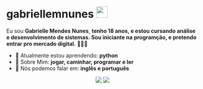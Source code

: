 # gabriellemnunes <img src="https://github.com/user-attachments/assets/244a0f1a-be4e-4dc3-b6c5-9d9075fb53e9" width="30px">

Eu sou <strong>Gabrielle Mendes Nunes</strong>, <strong>tenho 18 anos, e estou cursando análise e desenvolvimento de sistemas. Sou iniciante na programção, e pretendo entrar pro mercado digital.</strong> 👨🏻‍💻 

- 🚀 Atualmente estou aprendendo: <strong>python</strong> 
- 💬 Sobre Mim: <strong>jogar, caminhar, programar e ler</strong>
- 📣 Nós podemos falar em: <strong>inglês e português</strong>

<div align="center">

  <a href="#" alt="Gmail">
    <img src="https://img.shields.io/badge/-Gmail-FF0000?style=flat-square&labelColor=FF0000&logo=gmail&logoColor=white&link="mailto:gabriellemendesn@gmail.com"/></a>

  <a href="#" alt="Linkedin">
    <img src="https://img.shields.io/badge/-Linkedin-0e76a8?style=flat-square&logo=Linkedin&logoColor=white&link=LINK-DO-SEU-LINKEDIN" /></a>

  
</div>
